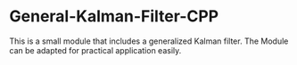 # General-Kalman-Filter-CPP
This is a small module that includes a generalized Kalman filter. The Module can be adapted for practical application easily.
